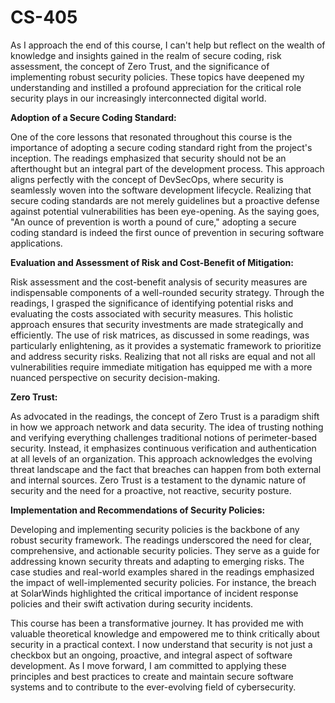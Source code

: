 # CS-405

As I approach the end of this course, I can't help but reflect on the wealth of knowledge and insights gained in the realm of secure coding, risk assessment, the concept of Zero Trust, and the significance of implementing robust security policies. These topics have deepened my understanding and instilled a profound appreciation for the critical role security plays in our increasingly interconnected digital world.

<strong>Adoption of a Secure Coding Standard:</strong>

One of the core lessons that resonated throughout this course is the importance of adopting a secure coding standard right from the project's inception. The readings emphasized that security should not be an afterthought but an integral part of the development process. This approach aligns perfectly with the concept of DevSecOps, where security is seamlessly woven into the software development lifecycle. Realizing that secure coding standards are not merely guidelines but a proactive defense against potential vulnerabilities has been eye-opening. As the saying goes, "An ounce of prevention is worth a pound of cure," adopting a secure coding standard is indeed the first ounce of prevention in securing software applications.

<strong>Evaluation and Assessment of Risk and Cost-Benefit of Mitigation:</strong>

Risk assessment and the cost-benefit analysis of security measures are indispensable components of a well-rounded security strategy. Through the readings, I grasped the significance of identifying potential risks and evaluating the costs associated with security measures. This holistic approach ensures that security investments are made strategically and efficiently. The use of risk matrices, as discussed in some readings, was particularly enlightening, as it provides a systematic framework to prioritize and address security risks. Realizing that not all risks are equal and not all vulnerabilities require immediate mitigation has equipped me with a more nuanced perspective on security decision-making.

<strong>Zero Trust:</strong>

As advocated in the readings, the concept of Zero Trust is a paradigm shift in how we approach network and data security. The idea of trusting nothing and verifying everything challenges traditional notions of perimeter-based security. Instead, it emphasizes continuous verification and authentication at all levels of an organization. This approach acknowledges the evolving threat landscape and the fact that breaches can happen from both external and internal sources. Zero Trust is a testament to the dynamic nature of security and the need for a proactive, not reactive, security posture.

<strong>Implementation and Recommendations of Security Policies:</strong>

Developing and implementing security policies is the backbone of any robust security framework. The readings underscored the need for clear, comprehensive, and actionable security policies. They serve as a guide for addressing known security threats and adapting to emerging risks. The case studies and real-world examples shared in the readings emphasized the impact of well-implemented security policies. For instance, the breach at SolarWinds highlighted the critical importance of incident response policies and their swift activation during security incidents.

This course has been a transformative journey. It has provided me with valuable theoretical knowledge and empowered me to think critically about security in a practical context. I now understand that security is not just a checkbox but an ongoing, proactive, and integral aspect of software development. As I move forward, I am committed to applying these principles and best practices to create and maintain secure software systems and to contribute to the ever-evolving field of cybersecurity.

